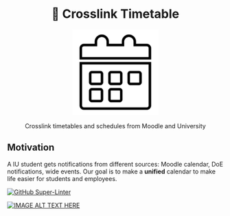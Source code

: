 <h1 align="center"> 📅 Crosslink Timetable </h1>

<p align="center"> <img src="assets/calendar.png" width="200"> </p>

<p align="center"> Crosslink timetables and schedules from Moodle and University </p>

## Motivation
A IU student gets notifications from different sources: Moodle calendar, DoE notifications, wide events. Our goal is to make a **unified** calendar to make life easier for students and employees. 

[![GitHub Super-Linter](https://github.com/InnoSWP/B21-02-CrosslinkTimetable/workflows/Lint%20Code%20Base/badge.svg)](https://github.com/marketplace/actions/super-linter)

[![IMAGE ALT TEXT HERE](https://img.youtube.com/vi/Zo33ILWeCcY/0.jpg)](https://www.youtube.com/watch?v=Zo33ILWeCcY)
